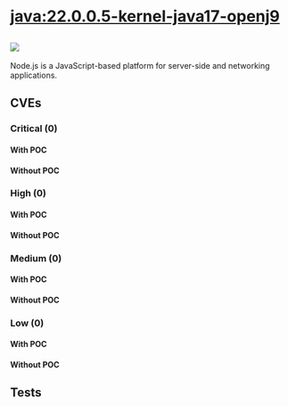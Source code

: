 # [java:22.0.0.5-kernel-java17-openj9](https://hub.docker.com/_/java?tab=tags)
![](https://img.shields.io/static/v1?label=tag&message=22.0.0.5-kernel-java17-openj9&color=blue)
---
<p>
Node.js is a JavaScript-based platform for server-side and networking applications.
</p>

## CVEs
### Critical (0)
#### With POC

#### Without POC


### High (0)
#### With POC

#### Without POC


### Medium (0)
#### With POC

#### Without POC


### Low (0)
#### With POC

#### Without POC


## Tests
